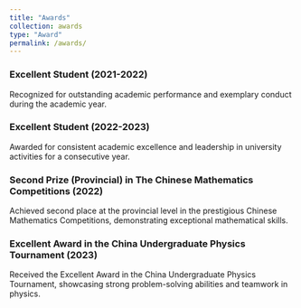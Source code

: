 ```yaml
---
title: "Awards"
collection: awards
type: "Award"
permalink: /awards/
---
```


### Excellent Student (2021-2022)
Recognized for outstanding academic performance and exemplary conduct during the academic year.

### Excellent Student (2022-2023)
Awarded for consistent academic excellence and leadership in university activities for a consecutive year.

### Second Prize (Provincial) in The Chinese Mathematics Competitions (2022)
Achieved second place at the provincial level in the prestigious Chinese Mathematics Competitions, demonstrating exceptional mathematical skills.

### Excellent Award in the China Undergraduate Physics Tournament (2023)
Received the Excellent Award in the China Undergraduate Physics Tournament, showcasing strong problem-solving abilities and teamwork in physics.
